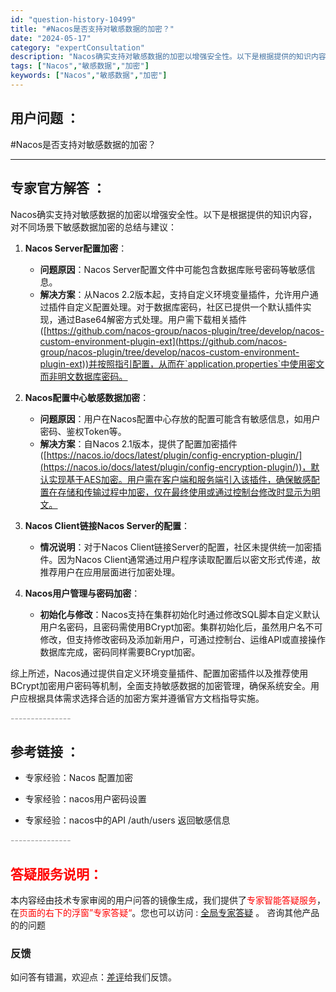 ```yaml
---
id: "question-history-10499"
title: "#Nacos是否支持对敏感数据的加密？"
date: "2024-05-17"
category: "expertConsultation"
description: "Nacos确实支持对敏感数据的加密以增强安全性。以下是根据提供的知识内容，对不同场景下敏感数据加密的总结与建议：1. **Nacos Server配置加密**：   - **问题原因**：Nacos Server配置文件中可能包含数据库账号密码等敏感信息。   - **解决方案**：从Nacos 2"
tags: ["Nacos","敏感数据","加密"]
keywords: ["Nacos","敏感数据","加密"]
---
```


## 用户问题 ： 
 #Nacos是否支持对敏感数据的加密？  

---------------
## 专家官方解答 ：

Nacos确实支持对敏感数据的加密以增强安全性。以下是根据提供的知识内容，对不同场景下敏感数据加密的总结与建议：

1. **Nacos Server配置加密**：
   - **问题原因**：Nacos Server配置文件中可能包含数据库账号密码等敏感信息。
   - **解决方案**：从Nacos 2.2版本起，支持自定义环境变量插件，允许用户通过插件自定义配置处理。对于数据库密码，社区已提供一个默认插件实现，通过Base64解密方式处理。用户需下载相关插件([https://github.com/nacos-group/nacos-plugin/tree/develop/nacos-custom-environment-plugin-ext](https://github.com/nacos-group/nacos-plugin/tree/develop/nacos-custom-environment-plugin-ext))并按照指引配置，从而在`application.properties`中使用密文而非明文数据库密码。

2. **Nacos配置中心敏感数据加密**：
   - **问题原因**：用户在Nacos配置中心存放的配置可能含有敏感信息，如用户密码、鉴权Token等。
   - **解决方案**：自Nacos 2.1版本，提供了配置加密插件([https://nacos.io/docs/latest/plugin/config-encryption-plugin/](https://nacos.io/docs/latest/plugin/config-encryption-plugin/))，默认实现基于AES加密。用户需在客户端和服务端引入该插件，确保敏感配置在存储和传输过程中加密，仅在最终使用或通过控制台修改时显示为明文。

3. **Nacos Client链接Nacos Server的配置**：
   - **情况说明**：对于Nacos Client链接Server的配置，社区未提供统一加密插件。因为Nacos Client通常通过用户程序读取配置后以密文形式传递，故推荐用户在应用层面进行加密处理。

4. **Nacos用户管理与密码加密**：
   - **初始化与修改**：Nacos支持在集群初始化时通过修改SQL脚本自定义默认用户名密码，且密码需使用BCrypt加密。集群初始化后，虽然用户名不可修改，但支持修改密码及添加新用户，可通过控制台、运维API或直接操作数据库完成，密码同样需要BCrypt加密。

综上所述，Nacos通过提供自定义环境变量插件、配置加密插件以及推荐使用BCrypt加密用户密码等机制，全面支持敏感数据的加密管理，确保系统安全。用户应根据具体需求选择合适的加密方案并遵循官方文档指导实施。


<font color="#949494">---------------</font> 


## 参考链接 ：

* 专家经验：Nacos 配置加密 
 
 * 专家经验：nacos用户密码设置 
 
 * 专家经验：nacos中的API /auth/users 返回敏感信息 


 <font color="#949494">---------------</font> 
 


## <font color="#FF0000">答疑服务说明：</font> 

本内容经由技术专家审阅的用户问答的镜像生成，我们提供了<font color="#FF0000">专家智能答疑服务</font>，在<font color="#FF0000">页面的右下的浮窗”专家答疑“</font>。您也可以访问 : [全局专家答疑](https://answer.opensource.alibaba.com/docs/intro) 。 咨询其他产品的的问题

### 反馈
如问答有错漏，欢迎点：[差评](https://ai.nacos.io/user/feedbackByEnhancerGradePOJOID?enhancerGradePOJOId=13696)给我们反馈。
